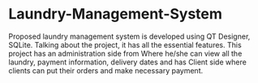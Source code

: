 # Laundry-Management-System
Proposed laundry management system is developed using QT Designer, SQLite.  Talking about the project, it has all the essential features. This project has an administration side from Where he/she can view all the laundry, payment information, delivery dates and has Client side where clients can put their orders and make necessary payment.
